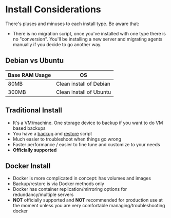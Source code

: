 # Install Considerations

There's pluses and minuses to each install type. Be aware that:

- There is no migration script, once you've installed with one type there is no "conversion". You'll be installing a new server and migrating agents manually if you decide to go another way.


## Debian vs Ubuntu


| Base RAM Usage | OS |
| --- | --- |
| 80MB | Clean install of Debian |
| 300MB | Clean install of Ubuntu |

## Traditional Install

- It's a VM/machine. One storage device to backup if you want to do VM based backups
- You have a [backup](backup.md) and [restore](restore.md) script
- Much easier to troubleshoot when things go wrong
- Faster performance / easier to fine tune and customize to your needs
- **Officially supported**

## Docker Install
- Docker is more complicated in concept: has volumes and images
- Backup/restore is via Docker methods only
- Docker has container replication/mirroring options for redundancy/multiple servers
- **NOT** officially supported and **NOT** recommended for production use at the moment unless you are very comfortable managing/troubleshooting docker
